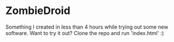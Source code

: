 # ZombieDroid
Something I created in less than 4 hours while trying out some new software. 
Want to try it out? Clone the repo and run 'index.html' :)
